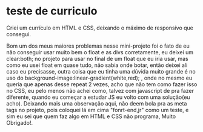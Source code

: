 # teste de curriculo
 Criei um currículo em HTML  e CSS, deixando o máximo de responsivo que consegui.
 
 Bom um dos meus maiores problemas nesse mini-projeto foi o fato de eu não conseguir usar muito bem o float e as divs corretamente, eu deixei um clear:both; no projeto para usar no final de um float que eu iria usar, mas como eu usei float em quase tudo, não sabia onde botar, então deixei ali caso eu precisasse, outra coisa que eu tinha uma dúvida muito grande é no uso do background-image:linear-gradient(white,red); , onde no mesmo eu queria que apenas desse repeat 2 vezes, acho que não tem como fazer isso no CSS, eu pelo menos não achei como, talvez com javascript de pra fazer diferente, quando eu começar a estudar JS eu volto com uma solução(eu acho).
 	Deixando mais uma observação aqui, não deem bola pra as meta tags no projeto, pois coloquei lá em cima "fonrt-end,jr" como um teste, e sim eu sei que quem faz algo em HTML e CSS não programa, Muito Obrigado!.
